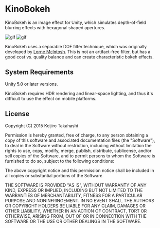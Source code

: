 KinoBokeh
=========

KinoBokeh is an image effect for Unity, which simulates depth-of-field blurring
effects with hexagonal shaped apertures.

![gif](http://33.media.tumblr.com/52c89daced7ddb568f58cfc9dadc6a1c/tumblr_nsz54yKIkk1qio469o1_400.gif)
![gif](http://33.media.tumblr.com/e405745a370b3c1c141f4ccf46b474ad/tumblr_nsxbzf1J5g1qio469o1_400.gif)

KinoBokeh uses a separable DOF filter technique, which was originally developed
by [Lorne McIntosh][McIntosh]. This is not an artifact-free filter, but has a
good cost vs. quality balance and can create characteristic bokeh effects.

[McIntosh]: http://lorneswork.com/work/view/7

System Requirements
-------------------

Unity 5.0 or later versions.

KinoBokeh requires HDR rendering and linear-space lighting, and thus it's
difficult to use the effect on mobile platforms.

License
-------

Copyright (C) 2015 Keijiro Takahashi

Permission is hereby granted, free of charge, to any person obtaining a copy of
this software and associated documentation files (the "Software"), to deal in
the Software without restriction, including without limitation the rights to
use, copy, modify, merge, publish, distribute, sublicense, and/or sell copies of
the Software, and to permit persons to whom the Software is furnished to do so,
subject to the following conditions:

The above copyright notice and this permission notice shall be included in all
copies or substantial portions of the Software.

THE SOFTWARE IS PROVIDED "AS IS", WITHOUT WARRANTY OF ANY KIND, EXPRESS OR
IMPLIED, INCLUDING BUT NOT LIMITED TO THE WARRANTIES OF MERCHANTABILITY, FITNESS
FOR A PARTICULAR PURPOSE AND NONINFRINGEMENT. IN NO EVENT SHALL THE AUTHORS OR
COPYRIGHT HOLDERS BE LIABLE FOR ANY CLAIM, DAMAGES OR OTHER LIABILITY, WHETHER
IN AN ACTION OF CONTRACT, TORT OR OTHERWISE, ARISING FROM, OUT OF OR IN
CONNECTION WITH THE SOFTWARE OR THE USE OR OTHER DEALINGS IN THE SOFTWARE.
